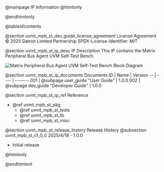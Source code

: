 @mainpage IP Information
@htmlonly
<div class="autonumbering">
@endhtmlonly


@tableofcontents


@section uvmt_mpb_st_dev_guide_license_agreement License Agreement
© 2025 Datron Limited Partnership
SPDX-License-Identifier: MIT


@section uvmt_mpb_st_ip_desc IP Description
This IP contains the  Matrix Peripheral Bus Agent UVM Self-Test Bench.

![Matrix Peripheral Bus Agent UVM Self-Test Bench Block Diagram](tb_block_diagram.svg)


@section uvmt_mpb_st_ip_documents Documents
ID | Name | Version
-- | ---- | -------
001 | @subpage user_guide "User Guide" | 1.0.0
002 | @subpage dev_guide "Developer Guide" | 1.0.0


@section uvmt_mpb_st_ip_ref Reference
 * @ref uvmt_mpb_st_pkg
   * @ref uvmt_mpb_st_tests
   * @ref uvmt_mpb_st_tb
   * @ref uvmt_mpb_st_misc


@section uvmt_mpb_st_release_history Release History
@subsection uvmt_mpb_st_v1_0_0 2025/4/18 - 1.0.0
- Initial release


@htmlonly
</div>
@endhtmlonl